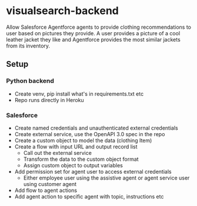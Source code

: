 # visualsearch-backend

Allow Salesforce Agentforce agents to provide clothing recommendations to user based on pictures they provide. A user provides a picture of a cool leather jacket they like and Agentforce provides the most similar jackets from its inventory.

## Setup

### Python backend

- Create venv, pip install what's in requirements.txt etc
- Repo runs directly in Heroku

### Salesforce

- Create named credentials and unauthenticated external credentials
- Create external service, use the OpenAPI 3.0 spec in the repo
- Create a custom object to model the data (clothing Item)
- Create a flow with input URL and output record list
  - Call out the external service
  - Transform the data to the custom object format
  - Assign custom object to output variables
- Add permission set for agent user to access external credentials
  - Either employee user using the assistive agent or agent service user using customer agent
- Add flow to agent actions
- Add agent action to specific agent with topic, instructions etc